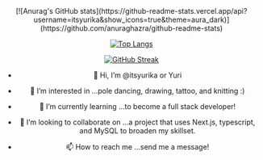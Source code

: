 <div align="center">
[![Anurag's GitHub stats](https://github-readme-stats.vercel.app/api?username=itsyurika&show_icons=true&theme=aura_dark)](https://github.com/anuraghazra/github-readme-stats)

[![Top Langs](https://github-readme-stats.vercel.app/api/top-langs/?username=itsyurika&layout=compact&theme=aura_dark)](https://github.com/anuraghazra/github-readme-stats)

[![GitHub Streak](https://github-readme-streak-stats.herokuapp.com/?user=itsyurika&theme=dark)](https://git.io/streak-stats)

- 👋 Hi, I’m @itsyurika or Yuri
- 👀 I’m interested in ...pole dancing, drawing, tattoo, and knitting :)
- 🌱 I’m currently learning ...to become a full stack developer!
- 💞️ I’m looking to collaborate on ...a project that uses Next.js, typescript, and MySQL to broaden my skillset.
- 📫 How to reach me ...send me a message! 

  </div>
<!---
itsyurika/itsyurika is a ✨ special ✨ repository because its `README.md` (this file) appears on your GitHub profile.
You can click the Preview link to take a look at your changes.
--->
